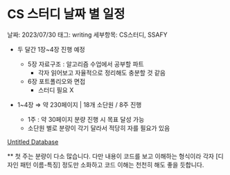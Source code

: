 # CS 스터디 날짜 별 일정

날짜: 2023/07/30
태그: writing
세부항목: CS스터디, SSAFY

- 두 달간 1장~4장 진행 예정
    - 5장 자료구조 : 알고리즘 수업에서 공부할 파트
        - 각자 읽어보고 자율적으로 정리해도 충분할 것 같음
    - 6장 포트폴리오와 면접
        - 스터디 필요 X

- 1~4장 ⇒ 약 230페이지 | 18개 소단원  / 8주 진행
    - 1주 : 약 30페이지 분량 진행 시 목표 달성 가능
    - 소단원 별로 분량이 각기 달라서 적당히 자를 필요가 있음

[Untitled Database](CS%20%E1%84%89%E1%85%B3%E1%84%90%E1%85%A5%E1%84%83%E1%85%B5%20%E1%84%82%E1%85%A1%E1%86%AF%E1%84%8D%E1%85%A1%20%E1%84%87%E1%85%A7%E1%86%AF%20%E1%84%8B%E1%85%B5%E1%86%AF%E1%84%8C%E1%85%A5%E1%86%BC%20fab60506291849d4b54857c11d33b5bf/Untitled%20Database%205a0a35c7e9304d758d8527f9941a64b3.csv)

** 첫 주는 분량이 다소 많습니다. 다만 내용이 코드를 보고 이해하는 형식이라 각자 [디자인 패턴 이름-특징] 정도만 소화하고 코드 이해는 천천히 해도 좋을 듯합니다.